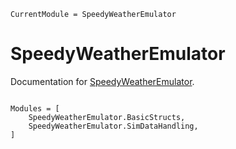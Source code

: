 ```@meta
CurrentModule = SpeedyWeatherEmulator
```

# SpeedyWeatherEmulator

Documentation for [SpeedyWeatherEmulator](https://github.com/SieglStefan/SpeedyWeatherEmulator.jl).

```@index
```

```@autodocs
Modules = [
    SpeedyWeatherEmulator.BasicStructs,
    SpeedyWeatherEmulator.SimDataHandling,
]
```

